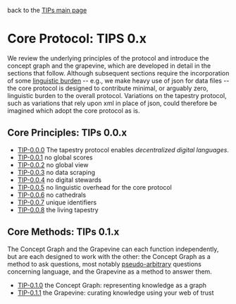 back to the [TIPs main page](..)

Core Protocol: TIPS 0.x
=====

We review the underlying principles of the protocol and introduce the concept graph and the grapevine, which are developed in detail in the sections that follow. Although subsequent sections require the incorporation of some [linguistic burden](https://github.com/wds4/tapestry-protocol/blob/main/glossary/linguisticOverhead.md) -- e.g., we make heavy use of json for data files -- the core protocol is designed to contribute minimal, or arguably zero, linguistic burden to the overall protocol. Variations on the tapestry protocol, such as variations that rely upon xml in place of json, could therefore be imagined which adopt the core protocol as is.

## Core Principles: TIPs 0.0.x
- [TIP-0.0.0](purpose.md) The tapestry protocol enables *decentralized digital languages*.
- [TIP-0.0.1](principleOfRelativity.md) no global scores
- [TIP-0.0.2](noGlobalView.md) no global view
- [TIP-0.0.3](explicitAttestations.md) no data scraping
- [TIP-0.0.4](noStewards.md) no digital stewards
- [TIP-0.0.5](noPseudoArbitraryChoices.md) no linguistic overhead for the core protocol
- [TIP-0.0.6](minimizePseudoArbitraryChoices.md) no cathedrals
- [TIP-0.0.7](uniqueIdentifiers.md) unique identifiers
- [TIP-0.0.8](livingTapestry.md) the living tapestry

## Core Methods: TIPs 0.1.x
The Concept Graph and the Grapevine can each function independently, but are each designed to work with the other: the Concept Graph as a method to ask questions, most notably [pseudo-arbitrary](https://github.com/wds4/tapestry-protocol/blob/main/glossary/pseudoArbitrary.md) questions concerning language, and the Grapevine as a method to answer them.

- [TIP-0.1.0](conceptGraph.md) the Concept Graph: representing knowledge as a graph
- [TIP-0.1.1](grapevine.md) the Grapevine: curating knowledge using your web of trust

